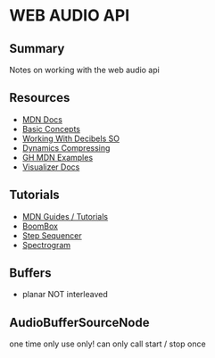 # WEB AUDIO API

## Summary

Notes on working with the web audio api

## Resources

- [MDN Docs](https://developer.mozilla.org/en-US/docs/Web/API/Web_Audio_API)
- [Basic Concepts](https://developer.mozilla.org/en-US/docs/Web/API/Web_Audio_API/Basic_concepts_behind_Web_Audio_API)
- [Working With Decibels SO](https://stackoverflow.com/questions/22604500/web-audio-api-working-with-decibels)
- [Dynamics Compressing](https://developer.mozilla.org/en-US/docs/Web/API/DynamicsCompressorNode)
- [GH MDN Examples](https://github.com/mdn/webaudio-examples)
- [Visualizer Docs](https://developer.mozilla.org/en-US/docs/Web/API/Web_Audio_API/Visualizations_with_Web_Audio_API)

## Tutorials
- [MDN Guides / Tutorials](https://developer.mozilla.org/en-US/docs/Web/API/Web_Audio_API#guides_and_tutorials)
- [BoomBox](https://developer.mozilla.org/en-US/docs/Web/API/Web_Audio_API/Using_Web_Audio_API)
- [Step Sequencer](https://developer.mozilla.org/en-US/docs/Web/API/Web_Audio_API/Advanced_techniques)
- [Spectrogram](https://dzone.com/articles/exploring-html5-web-audio)

## Buffers
- planar NOT interleaved

## AudioBufferSourceNode
one time only use only! can only call start / stop once
